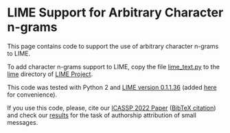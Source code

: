 # LIME Support for Arbitrary Character n-grams

This page contains code to support the use of arbitrary character n-grams to LIME.

To add character n-grams support to LIME, copy the file [lime_text.py](https://github.com/theocjr/social-media-forensics/tree/master/microblog_authorship_attribution/xai/lime/lime_text.py) to the [lime](https://github.com/marcotcr/lime/tree/master/lime) directory of [LIME Project](https://github.com/marcotcr/lime).

This code was tested with Python 2 and [LIME version 0.1.1.36](https://github.com/marcotcr/lime/releases/tag/0.1.1.36) (added [here](ttps://github.com/theocjr/social-media-forensics/tree/master/microblog_authorship_attribution/xai/lime/lime-0.1.1.36.tar.gz) for convenience).

If you use this code, please, cite our [ICASSP 2022 Paper](https://ieeexplore.ieee.org/abstract/document/9746262) ([BibTeX citation](https://github.com/theocjr/social-media-forensics/tree/master/microblog_authorship_attribution/xai/lime/icassp_2022/citation.bib)) and check our [results](https://github.com/theocjr/social-media-forensics/tree/master/microblog_authorship_attribution/xai/lime/icassp_2022) for the task of authorship attribution of small messages.

